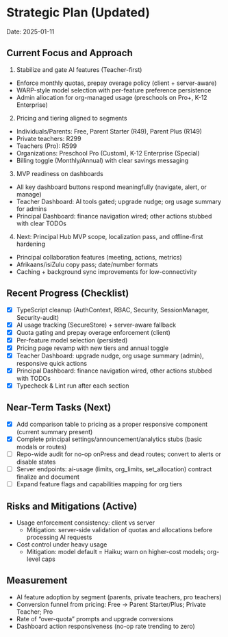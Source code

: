 # Strategic Plan (Updated)

Date: 2025-01-11

## Current Focus and Approach

1) Stabilize and gate AI features (Teacher-first)
- Enforce monthly quotas, prepay overage policy (client + server-aware)
- WARP-style model selection with per-feature preference persistence
- Admin allocation for org-managed usage (preschools on Pro+, K-12 Enterprise)

2) Pricing and tiering aligned to segments
- Individuals/Parents: Free, Parent Starter (R49), Parent Plus (R149)
- Private teachers: R299
- Teachers (Pro): R599
- Organizations: Preschool Pro (Custom), K-12 Enterprise (Special)
- Billing toggle (Monthly/Annual) with clear savings messaging

3) MVP readiness on dashboards
- All key dashboard buttons respond meaningfully (navigate, alert, or manage)
- Teacher Dashboard: AI tools gated; upgrade nudge; org usage summary for admins
- Principal Dashboard: finance navigation wired; other actions stubbed with clear TODOs

4) Next: Principal Hub MVP scope, localization pass, and offline-first hardening
- Principal collaboration features (meeting, actions, metrics)
- Afrikaans/isiZulu copy pass; date/number formats
- Caching + background sync improvements for low-connectivity

## Recent Progress (Checklist)
- [x] TypeScript cleanup (AuthContext, RBAC, Security, SessionManager, Security-audit)
- [x] AI usage tracking (SecureStore) + server-aware fallback
- [x] Quota gating and prepay overage enforcement (client)
- [x] Per-feature model selection (persisted)
- [x] Pricing page revamp with new tiers and annual toggle
- [x] Teacher Dashboard: upgrade nudge, org usage summary (admin), responsive quick actions
- [x] Principal Dashboard: finance navigation wired, other actions stubbed with TODOs
- [x] Typecheck & Lint run after each section

## Near-Term Tasks (Next)
- [x] Add comparison table to pricing as a proper responsive component (current summary present)
- [x] Complete principal settings/announcement/analytics stubs (basic modals or routes)
- [ ] Repo-wide audit for no-op onPress and dead routes; convert to alerts or disable states
- [ ] Server endpoints: ai-usage (limits, org_limits, set_allocation) contract finalize and document
- [ ] Expand feature flags and capabilities mapping for org tiers

## Risks and Mitigations (Active)
- Usage enforcement consistency: client vs server
  - Mitigation: server-side validation of quotas and allocations before processing AI requests
- Cost control under heavy usage
  - Mitigation: model default = Haiku; warn on higher-cost models; org-level caps

## Measurement
- AI feature adoption by segment (parents, private teachers, pro teachers)
- Conversion funnel from pricing: Free -> Parent Starter/Plus; Private Teacher; Pro
- Rate of “over-quota” prompts and upgrade conversions
- Dashboard action responsiveness (no-op rate trending to zero)

